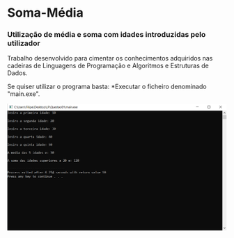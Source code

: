 # Soma-Média
### Utilização de média e soma com idades introduzidas pelo utilizador
Trabalho desenvolvido para cimentar os conhecimentos adquiridos nas cadeiras de Linguagens de Programação e Algoritmos e Estruturas de Dados.

Se quiser utilizar o programa basta:
*Executar o ficheiro denominado "main.exe".

![](exe.PNG)
